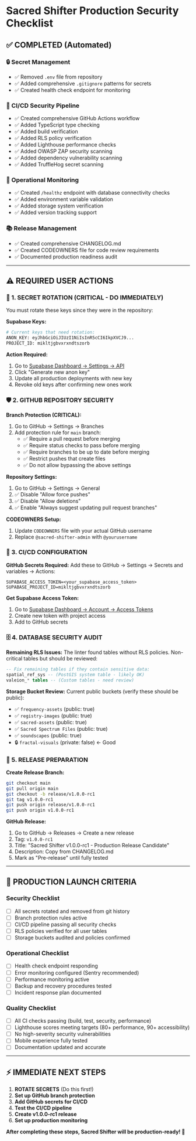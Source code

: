 # Sacred Shifter Production Security Checklist

## ✅ COMPLETED (Automated)

### 🔒 Secret Management
- ✅ Removed `.env` file from repository
- ✅ Added comprehensive `.gitignore` patterns for secrets
- ✅ Created health check endpoint for monitoring

### 🤖 CI/CD Security Pipeline
- ✅ Created comprehensive GitHub Actions workflow
- ✅ Added TypeScript type checking
- ✅ Added build verification
- ✅ Added RLS policy verification
- ✅ Added Lighthouse performance checks
- ✅ Added OWASP ZAP security scanning
- ✅ Added dependency vulnerability scanning
- ✅ Added TruffleHog secret scanning

### 🏥 Operational Monitoring
- ✅ Created `/healthz` endpoint with database connectivity checks
- ✅ Added environment variable validation
- ✅ Added storage system verification
- ✅ Added version tracking support

### 📚 Release Management
- ✅ Created comprehensive CHANGELOG.md
- ✅ Created CODEOWNERS file for code review requirements
- ✅ Documented production readiness audit

---

## ⚠️ REQUIRED USER ACTIONS

### 🔑 1. SECRET ROTATION (CRITICAL - DO IMMEDIATELY)

You must rotate these keys since they were in the repository:

**Supabase Keys:**
```bash
# Current keys that need rotation:
ANON_KEY: eyJhbGciOiJIUzI1NiIsInR5cCI6IkpXVCJ9...
PROJECT_ID: mikltjgbvxrxndtszorb
```

**Action Required:**
1. Go to [Supabase Dashboard → Settings → API](https://supabase.com/dashboard/project/mikltjgbvxrxndtszorb/settings/api)
2. Click "Generate new anon key" 
3. Update all production deployments with new key
4. Revoke old keys after confirming new ones work

### 🛡️ 2. GITHUB REPOSITORY SECURITY

**Branch Protection (CRITICAL):**
1. Go to GitHub → Settings → Branches
2. Add protection rule for `main` branch:
   - ✅ Require a pull request before merging
   - ✅ Require status checks to pass before merging
   - ✅ Require branches to be up to date before merging
   - ✅ Restrict pushes that create files
   - ✅ Do not allow bypassing the above settings

**Repository Settings:**
1. Go to GitHub → Settings → General
2. ✅ Disable "Allow force pushes" 
3. ✅ Disable "Allow deletions"
4. ✅ Enable "Always suggest updating pull request branches"

**CODEOWNERS Setup:**
1. Update `CODEOWNERS` file with your actual GitHub username
2. Replace `@sacred-shifter-admin` with `@yourusername`

### 🔧 3. CI/CD CONFIGURATION

**GitHub Secrets Required:**
Add these to GitHub → Settings → Secrets and variables → Actions:

```
SUPABASE_ACCESS_TOKEN=<your_supabase_access_token>
SUPABASE_PROJECT_ID=mikltjgbvxrxndtszorb
```

**Get Supabase Access Token:**
1. Go to [Supabase Dashboard → Account → Access Tokens](https://supabase.com/dashboard/account/tokens)
2. Create new token with project access
3. Add to GitHub secrets

### 🗄️ 4. DATABASE SECURITY AUDIT

**Remaining RLS Issues:**
The linter found tables without RLS policies. Non-critical tables but should be reviewed:

```sql
-- Fix remaining tables if they contain sensitive data:
spatial_ref_sys -- (PostGIS system table - likely OK)
valeion_* tables -- (Custom tables - need review)
```

**Storage Bucket Review:**
Current public buckets (verify these should be public):
- ✅ `frequency-assets` (public: true)
- ✅ `registry-images` (public: true) 
- ✅ `sacred-assets` (public: true)
- ✅ `Sacred Spectrum Files` (public: true)
- ✅ `soundscapes` (public: true)
- 🔒 `fractal-visuals` (private: false) ← Good

### 🚀 5. RELEASE PREPARATION

**Create Release Branch:**
```bash
git checkout main
git pull origin main
git checkout -b release/v1.0.0-rc1
git tag v1.0.0-rc1
git push origin release/v1.0.0-rc1
git push origin v1.0.0-rc1
```

**GitHub Release:**
1. Go to GitHub → Releases → Create a new release
2. Tag: `v1.0.0-rc1`
3. Title: "Sacred Shifter v1.0.0-rc1 - Production Release Candidate"
4. Description: Copy from CHANGELOG.md
5. Mark as "Pre-release" until fully tested

---

## 🏁 PRODUCTION LAUNCH CRITERIA

### Security Checklist
- [ ] All secrets rotated and removed from git history
- [ ] Branch protection rules active
- [ ] CI/CD pipeline passing all security checks
- [ ] RLS policies verified for all user tables
- [ ] Storage buckets audited and policies confirmed

### Operational Checklist  
- [ ] Health check endpoint responding
- [ ] Error monitoring configured (Sentry recommended)
- [ ] Performance monitoring active
- [ ] Backup and recovery procedures tested
- [ ] Incident response plan documented

### Quality Checklist
- [ ] All CI checks passing (build, test, security, performance)
- [ ] Lighthouse scores meeting targets (80+ performance, 90+ accessibility)
- [ ] No high-severity security vulnerabilities
- [ ] Mobile experience fully tested
- [ ] Documentation updated and accurate

---

## ⚡ IMMEDIATE NEXT STEPS

1. **ROTATE SECRETS** (Do this first!)
2. **Set up GitHub branch protection**
3. **Add GitHub secrets for CI/CD**
4. **Test the CI/CD pipeline**
5. **Create v1.0.0-rc1 release**
6. **Set up production monitoring**

**After completing these steps, Sacred Shifter will be production-ready! 🌟**